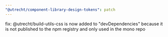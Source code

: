 ```yaml
---
"@utrecht/component-library-design-tokens": patch
---
```


fix: @utrecht/build-utils-css is now added to "devDependencies" because it is not published to the npm registry and only used in the mono repo

